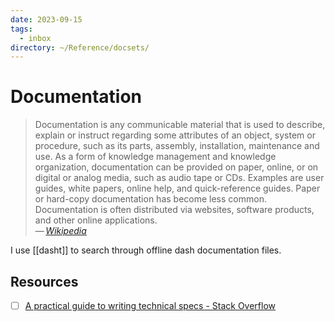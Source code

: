 ```yaml
---
date: 2023-09-15
tags:
  - inbox
directory: ~/Reference/docsets/
---
```


# Documentation

> Documentation is any communicable material that is used to describe, explain
> or instruct regarding some attributes of an object, system or procedure, such
> as its parts, assembly, installation, maintenance and use. As a form of
> knowledge management and knowledge organization, documentation can be provided
> on paper, online, or on digital or analog media, such as audio tape or CDs.
> Examples are user guides, white papers, online help, and quick-reference
> guides. Paper or hard-copy documentation has become less common. Documentation
> is often distributed via websites, software products, and other online
> applications.\
> — <cite>[Wikipedia](https://en.wikipedia.org/wiki/Documentation)</cite>

I use [[dasht]] to search through offline dash documentation files.

## Resources

- [ ] [A practical guide to writing technical specs - Stack Overflow](https://stackoverflow.blog/2020/04/06/a-practical-guide-to-writing-technical-specs/)
